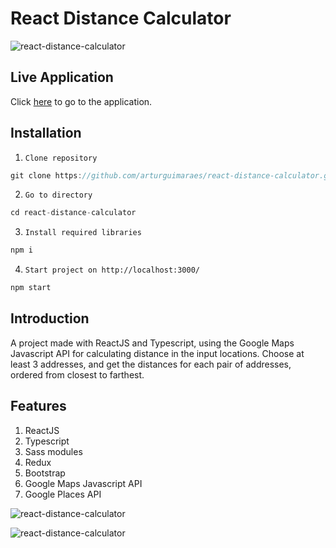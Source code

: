 # React Distance Calculator

![react-distance-calculator](https://github.com/arturguimaraes/react-distance-calculator/blob/main/src/assets/img/print2.png?raw=true)

## Live Application

Click [here](https://arturguimaraes.github.io/react-distance-calculator/) to go to the application.

## Installation

1. `Clone repository`
```js 
git clone https://github.com/arturguimaraes/react-distance-calculator.git 
```
2. `Go to directory`
```js 
cd react-distance-calculator
```
3. `Install required libraries`
```js 
npm i
```
4. `Start project on http://localhost:3000/`
```js 
npm start
```

## Introduction

A project made with ReactJS and Typescript, using the Google Maps Javascript API for calculating distance in the input locations. Choose at least 3 addresses, and get the distances for each pair of addresses, ordered from closest to farthest.

## Features

1. ReactJS
2. Typescript
3. Sass modules
4. Redux
5. Bootstrap
6. Google Maps Javascript API
7. Google Places API

![react-distance-calculator](https://github.com/arturguimaraes/react-distance-calculator/blob/main/src/assets/img/print1.png?raw=true)

![react-distance-calculator](https://github.com/arturguimaraes/react-distance-calculator/blob/main/src/assets/img/print3.png?raw=true)